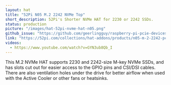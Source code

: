 ```yaml
---
layout: hat
title: "52Pi N05 M.2 2242 NVMe Top"
short_description: 52Pi's Shorter NVMe HAT for 2230 or 2242 SSDs.
status: production
picture: "/images/hat-52pi-nvme-hat-n05.png"
github_issue: "https://github.com/geerlingguy/raspberry-pi-pcie-devices/issues/569"
link: "https://52pi.com/collections/hat-addons/products/n05-m-2-2242-pcie-to-nvme-top"
videos:
  - https://www.youtube.com/watch?v=GYN3ub8Qb_I
---
```

This M.2 NVMe HAT supports 2230 and 2242-size M-key NVMe SSDs, and has slots cut out for easier access to the GPIO pins and CSI/DSI cables. There are also ventilation holes under the drive for better airflow when used with the Active Cooler or other fans or heatsinks.
